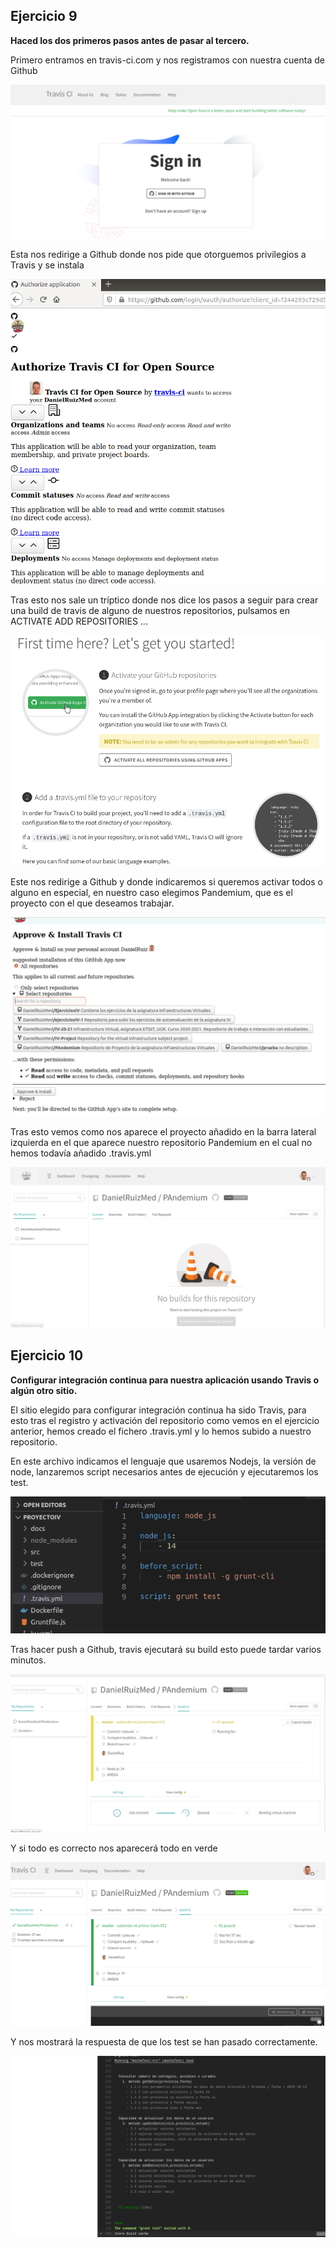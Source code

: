  
## Ejercicio 9
**Haced los dos primeros pasos antes de pasar al tercero.**
 
Primero entramos en travis-ci.com y nos registramos con nuestra cuenta de Github
 
![](img/9_1.png)
 
Esta nos redirige a Github donde nos pide que otorguemos privilegios a Travis y se instala
 
![](img/9_2.png)
 
Tras esto nos sale un tríptico donde nos dice los pasos a seguir para crear una build de travis de alguno de nuestros repositorios, pulsamos en ACTIVATE ADD REPOSITORIES ...
 
![](img/9_3.png)
 
Este nos redirige a Github y donde indicaremos si queremos activar todos o alguno en especial, en nuestro caso elegimos Pandemium, que es el proyecto con el que deseamos trabajar.
 
![](img/9_4.png)
 
Tras esto vemos como nos aparece el proyecto añadido en la barra lateral izquierda en el que aparece nuestro repositorio Pandemium en el cual no hemos todavía añadido .travis.yml
 
![](img/9_6.png)
 
## Ejercicio 10
**Configurar integración continua para nuestra aplicación usando Travis o algún otro sitio.**
 
El sitio elegido para configurar integración continua ha sido Travis, para esto tras el registro y activación del repositorio como vemos en el ejercicio anterior, hemos creado el fichero .travis.yml y lo hemos subido a nuestro repositorio.
 
En este archivo indicamos el lenguaje que usaremos Nodejs, la versión de node, lanzaremos script necesarios antes de ejecución y ejecutaremos los test.
 
![](img/10_1.png)
 
Tras hacer push a Github, travis ejecutará su build esto puede tardar varios minutos.
 
![](img/10_2.png)
 
Y si todo es correcto nos aparecerá todo en verde
 
![](img/10_3.png)
 
Y nos mostrará la respuesta de que los test se han pasado correctamente.
 
![](img/10_4.png)

